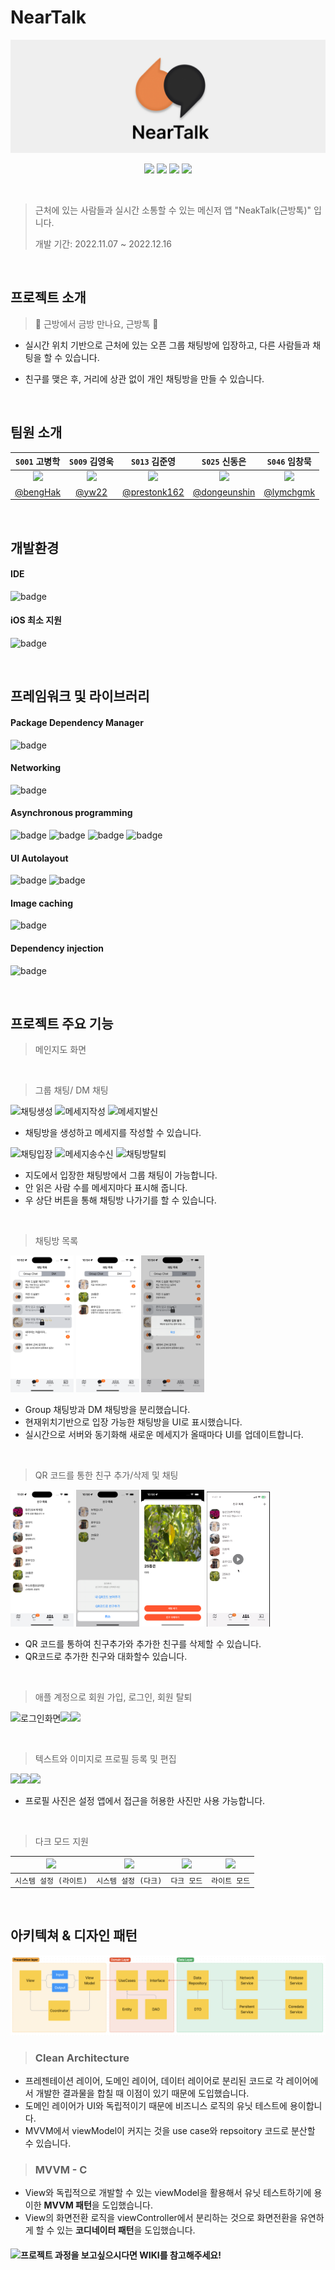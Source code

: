 # NearTalk

<p align="center"><img src="/images/nearTalkLogo2.png" width="1000"></p>

<p align="center">
  <img src="https://img.shields.io/badge/Swift-F05138?style=for-the-badge&logo=Swift&logoColor=white"/>
  <img src="https://img.shields.io/badge/UIkit-2396F3?style=for-the-badge&logo=iOS&logoColor=white"/>
  <img src="https://img.shields.io/badge/RxSwift-8D1F89?style=for-the-badge&logo=ReactiveX&logoColor=white"/>
  <img src="https://img.shields.io/badge/Firebase-FFCA28?style=for-the-badge&logo=Firebase&logoColor=white"/>
</p>

<br>

> 근처에 있는 사람들과 실시간 소통할 수 있는 메신저 앱 "NeakTalk(근방톡)" 입니다.
> 
> 개발 기간: 2022.11.07 ~ 2022.12.16

<br>

## 프로젝트 소개
> 💫 근방에서 금방 만나요, 근방톡 💫

- 실시간 위치 기반으로 근처에 있는 오픈 그룹 채팅방에 입장하고, 다른 사람들과 채팅을 할 수 있습니다.

- 친구를 맺은 후, 거리에 상관 없이 개인 채팅방을 만들 수 있습니다.

<br>

## 팀원 소개

|`S001` 고병학|`S009` 김영욱|`S013` 김준영|`S025` 신동은|`S046` 임창묵|
|:--:|:--:|:--:|:--:|:--:|
|<img src="https://avatars.githubusercontent.com/u/41236155?v=4" width="150">|<img src="https://avatars.githubusercontent.com/u/100309352?v=4" width="150">|<img src="https://avatars.githubusercontent.com/u/46563413?v=4" width="150">|<img src="https://avatars.githubusercontent.com/u/55118858?v=4" width="150">|<img src="https://avatars.githubusercontent.com/u/58398099?v=4" width="150">|
|[@bengHak](https://github.com/bengHak)|[@yw22](https://github.com/yw22)|[@prestonk162](https://github.com/prestonk162)|[@dongeunshin](https://github.com/dongeunshin)|[@lymchgmk](https://github.com/lymchgmk)|

<br>

## 개발환경

#### IDE
![badge](https://img.shields.io/badge/Xcode-14.1-147EFB?style=for-the-badge&logo=Xcode&logoColor=147EFB)

#### iOS 최소 지원
![badge](https://img.shields.io/badge/iOS-15.0-lightgrey.svg?style=for-the-badge&logo=apple&logoColor=white)

<br>

## 프레임워크 및 라이브러리

#### Package Dependency Manager
![badge](https://img.shields.io/badge/CocoaPods-1.11.3-EE3322.svg?style=for-the-badge&logo=CocoaPods&logoColor=EE3322)

#### Networking
![badge](https://img.shields.io/badge/Firebase-10.3.0-FFCA28.svg?style=for-the-badge&logo=Firebase&logoColor=FFCA28)

#### Asynchronous programming
![badge](https://img.shields.io/badge/RxSwift-6.5.0-B7178C.svg?style=for-the-badge&logo=ReactiveX&logoColor=B7178C)
![badge](https://img.shields.io/badge/RxCocoa-6.5.0-B7176C.svg?style=for-the-badge&logo=ReactiveX&logoColor=B7176C)
![badge](https://img.shields.io/badge/RxGesture-4.0.0-B7174C.svg?style=for-the-badge&logo=ReactiveX&logoColor=B7174C)
![badge](https://img.shields.io/badge/RxBlocking-6.5-B7172C.svg?style=for-the-badge&logo=ReactiveX&logoColor=B7172C)

#### UI Autolayout
![badge](https://img.shields.io/badge/SnapKit-5.6.0-F05138?style=for-the-badge&logo=Swift&logoColor=F05138)
![badge](https://img.shields.io/badge/Then-3.0.0-F06138.svg?style=for-the-badge&logo=Swift&logoColor=F06138)

#### Image caching
![badge](https://img.shields.io/badge/Kingfisher-7.4.1-F07138.svg?style=for-the-badge&logo=Swift&logoColor=F07138)

#### Dependency injection
![badge](https://img.shields.io/badge/Swinject-2.8.3-F08138.svg?style=for-the-badge&logo=Swift&logoColor=F08138)

<br>

## 프로젝트 주요 기능

> 메인지도 화면

<br>

> 그룹 채팅/ DM 채팅 

<img alt="채팅생성" src="/images/채팅생성.png" width=20%> <img alt="메세지작성" src="/images/메세지작성.png" width=20% > <img alt="메세지발신" src="/images/메세지발신.png" width=20% >

- 채팅방을 생성하고 메세지를 작성할 수 있습니다.

<img alt="채팅입장" src="/images/채팅방입장.png" width=20%> <img alt="메세지송수신" src="/images/메세지송수신.png" width=20% > <img alt="채팅방탈퇴" src="/images/채팅방탈퇴.png" width=20% >

- 지도에서 입장한 채팅방에서 그룹 채팅이 가능합니다.
- 안 읽은 사람 수를 메세지마다 표시해 줍니다.
- 우 상단 버튼을 통해 채팅방 나가기를 할 수 있습니다.

<br>

> 채팅방 목록

<img alt="채팅방목록01" src="/images/screenshot/채팅방목록01.png" width=20%> <img alt="채팅방목록02" src="/images/screenshot/채팅방목록02.png" width=20% > <img alt="채팅방목록03" src="/images/screenshot/채팅방목록03.png" width=20% >

- Group 채팅방과 DM 채팅방을 분리했습니다.
- 현재위치기반으로 입장 가능한 채팅방을 UI로 표시했습니다.
- 실시간으로 서버와 동기화해 새로운 메세지가 올때마다 UI를 업데이트합니다.

<br>

> QR 코드를 통한 친구 추가/삭제 및 채팅

<img alt="친구목록01" src="/images/screenshot/친구목록01.png" width=20% /> <img alt="친구목록02" src="/images/screenshot/친구목록02.png" width=20% /> <img alt="친구목록03" src="/images/screenshot/친구목록03.png" width=20% /> <img alt="친구추가01" src="/images/screenshot/친구추가01.gif" width=20% />

- QR 코드를 통하여 친구추가와 추가한 친구를 삭제할 수 있습니다.
- QR코드로 추가한 친구와 대화할수 있습니다.

<br>

> 애플 계정으로 회원 가입, 로그인, 회원 탈퇴

<img alt="로그인화면" src="https://user-images.githubusercontent.com/46563413/208241267-fe0fdd14-4c4e-46ae-bbc8-c834e7fc471a.png" width=25% /><img src="https://user-images.githubusercontent.com/46563413/208241268-bfe4279b-c6a3-46e7-b03d-1f129d11338c.png" width=25% /><img src="https://user-images.githubusercontent.com/46563413/208241504-b7e0fd32-a51e-4216-a221-ad216ede02b7.png" width=24% />

<br>

> 텍스트와 이미지로 프로필 등록 및 편집

<img src="https://user-images.githubusercontent.com/46563413/208240532-1d88021f-a63d-4e5b-b345-aba544bd9706.png" width=24%><img src="https://user-images.githubusercontent.com/46563413/208240524-efbd816b-180f-43c5-88c6-3308162bcbf8.png" width=25%><img src="https://user-images.githubusercontent.com/46563413/208240519-c09d4849-36b7-4f61-876e-e2ebb23a156c.png" width=25%>

- 프로필 사진은 설정 앱에서 접근을 허용한 사진만 사용 가능합니다.

<br>

> 다크 모드 지원

|<img src="https://user-images.githubusercontent.com/46563413/208240529-b5491a10-ecd7-48a2-9ed7-864962c94d1c.png">|<img src="https://user-images.githubusercontent.com/46563413/208240528-319d5a8e-d366-4ce1-aa98-ceadce89dc2a.png">|<img src="https://user-images.githubusercontent.com/46563413/208240536-42a3aa2a-0964-4f55-9022-214a30b6ecda.png">|<img src="https://user-images.githubusercontent.com/46563413/208240534-5134dc2e-bd93-4390-bf2b-06410c515481.png">|
|:-:|:-:|:-:|:-:|
|`시스템 설정 (라이트)`|`시스템 설정 (다크)`|`다크 모드`|`라이트 모드`|

<br>

## 아키텍쳐 & 디자인 패턴
<img alt="Data Flow" src="/images/Flow.png">

> ### Clean Architecture

- 프레젠테이션 레이어, 도메인 레이어, 데이터 레이어로 분리된 코드로 각 레이어에서 개발한 결과물을 합칠 때 이점이 있기 때문에 도입했습니다.
- 도메인 레이어가 UI와 독립적이기 때문에 비즈니스 로직의 유닛 테스트에 용이합니다.
- MVVM에서 viewModel이 커지는 것을 use case와 repsoitory 코드로 분산할 수 있습니다.

> ###  MVVM - C

- View와 독립적으로 개발할 수 있는 viewModel을 활용해서 유닛 테스트하기에 용이한 **MVVM 패턴**을 도입했습니다.
- View의 화면전환 로직을 viewController에서 분리하는 것으로 화면전환을 유연하게 할 수 있는 **코디네이터 패턴**을 도입했습니다.


#### ![프로젝트 과정을 보고싶으시다면 WIKI를 참고해주세요!](https://github.com/boostcampwm-2022/iOS06-NearTalk/wiki)
